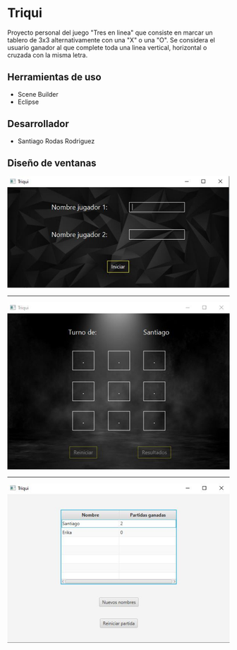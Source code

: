 # Triqui

Proyecto personal del juego "Tres en linea" que consiste en marcar un tablero de 3x3 alternativamente con una "X" o una "O". 
Se considera el usuario ganador al que complete toda una linea vertical, horizontal o cruzada con la misma letra.


## Herramientas de uso

* Scene Builder
* Eclipse

## Desarrollador

* Santiago Rodas Rodriguez

## Diseño de ventanas

![](https://github.com/SantiRodas/Triqui/blob/master/1.JPG)

--------------------------------------------------------------------

![](https://github.com/SantiRodas/Triqui/blob/master/2.JPG)

--------------------------------------------------------------------

![](https://github.com/SantiRodas/Triqui/blob/master/3.JPG)
